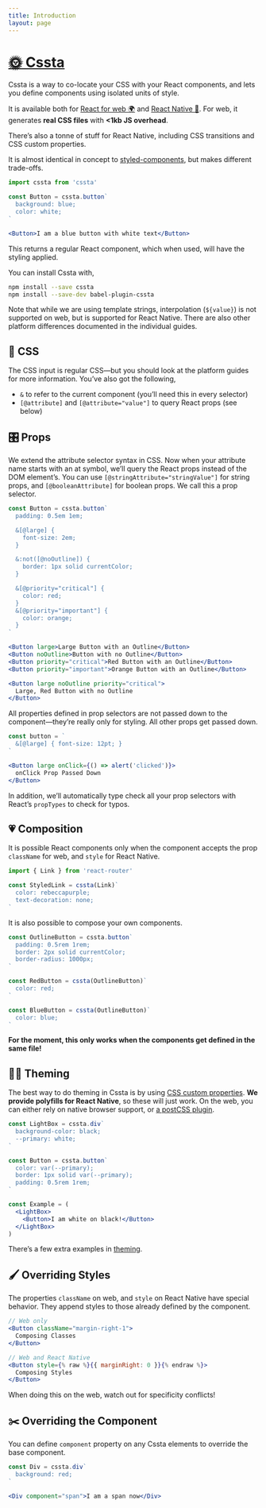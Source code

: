 ```yaml
---
title: Introduction
layout: page
---
```


# [🌞 Cssta](./)

Cssta is a way to co-locate your CSS with your React components, and lets you define components using isolated units of style.

It is available both for [React for web 🌍](web.md) and [React Native 📱](native.md). For web, it generates **real CSS files** with **<1kb JS overhead**.

There’s also a tonne of stuff for React Native, including CSS transitions and CSS custom properties.

It is almost identical in concept to [styled-components](https://github.com/styled-components/styled-components), but makes different trade-offs.

```jsx
import cssta from 'cssta'

const Button = cssta.button`
  background: blue;
  color: white;
`

<Button>I am a blue button with white text</Button>
```

This returns a regular React component, which when used, will have the styling applied.

You can install Cssta with,

```bash
npm install --save cssta
npm install --save-dev babel-plugin-cssta
```

Note that while we are using template strings, interpolation (`${value}`) is not supported on web, but is supported for React Native. There are also other platform differences documented in the individual guides.

## 📝 CSS

The CSS input is regular CSS—but you should look at the platform guides for more information. You’ve also got the following,

* `&` to refer to the current component (you’ll need this in every selector)
* `[@attribute]` and `[@attribute="value"]` to query React props (see below)

## 🎛 Props

We extend the attribute selector syntax in CSS. Now when your attribute name starts with an at symbol, we’ll query the React props instead of the DOM element’s. You can use `[@stringAttribute="stringValue"]` for string props, and `[@booleanAttribute]` for boolean props. We call this a prop selector.

```jsx
const Button = cssta.button`
  padding: 0.5em 1em;

  &[@large] {
    font-size: 2em;
  }

  &:not([@noOutline]) {
    border: 1px solid currentColor;
  }

  &[@priority="critical"] {
    color: red;
  }
  &[@priority="important"] {
    color: orange;
  }
`

<Button large>Large Button with an Outline</Button>
<Button noOutline>Button with no Outline</Button>
<Button priority="critical">Red Button with an Outline</Button>
<Button priority="important">Orange Button with an Outline</Button>

<Button large noOutline priority="critical">
  Large, Red Button with no Outline
</Button>
```

All properties defined in prop selectors are not passed down to the component—they’re really only for styling. All other props get passed down.

```jsx
const button = `
  &[@large] { font-size: 12pt; }
`

<Button large onClick={() => alert('clicked')}>
  onClick Prop Passed Down
</Button>
```

In addition, we’ll automatically type check all your prop selectors with React’s `propTypes` to check for typos.

## 💗 Composition

It is possible React components only when the component accepts the prop `className` for web, and `style` for React Native.

```jsx
import { Link } from 'react-router'

const StyledLink = cssta(Link)`
  color: rebeccapurple;
  text-decoration: none;
`
```

It is also possible to compose your own components.

```jsx
const OutlineButton = cssta.button`
  padding: 0.5rem 1rem;
  border: 2px solid currentColor;
  border-radius: 1000px;
`

const RedButton = cssta(OutlineButton)`
  color: red;
`

const BlueButton = cssta(OutlineButton)`
  color: blue;
`
```

**For the moment, this only works when the components get defined in the same file!**

## 🏳️‍🌈 Theming

The best way to do theming in Cssta is by using [CSS custom properties](https://developer.mozilla.org/en-US/docs/Web/CSS/Using_CSS_variables). **We provide polyfills for React Native**, so these will just work. On the web, you can either rely on native browser support, or [a postCSS plugin](https://github.com/MadLittleMods/postcss-css-variables).

```jsx
const LightBox = cssta.div`
  background-color: black;
  --primary: white;
`

const Button = cssta.button`
  color: var(--primary);
  border: 1px solid var(--primary);
  padding: 0.5rem 1rem;
`

const Example = (
  <LightBox>
    <Button>I am white on black!</Button>
  </LightBox>
)
```

There’s a few extra examples in [theming](theming.md).

## 🖌 Overriding Styles

The properties `className` on web, and `style` on React Native have special behavior. They append styles to those already defined by the component.

```jsx
// Web only
<Button className="margin-right-1">
  Composing Classes
</Button>

// Web and React Native
<Button style={% raw %}{{ marginRight: 0 }}{% endraw %}>
  Composing Styles
</Button>
```

When doing this on the web, watch out for specificity conflicts!

## ✂️ Overriding the Component

You can define `component` property on any Cssta elements to override the base component.

```jsx
const Div = cssta.div`
  background: red;
`

<Div component="span">I am a span now</Div>
```
